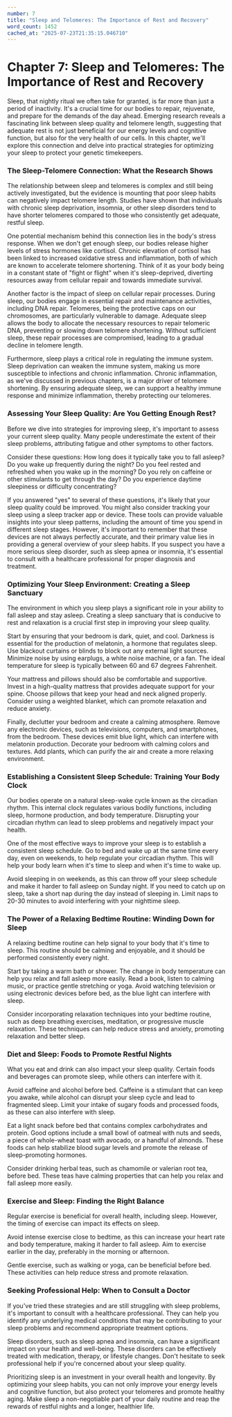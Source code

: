 ```yaml
---
number: 7
title: "Sleep and Telomeres: The Importance of Rest and Recovery"
word_count: 1452
cached_at: "2025-07-23T21:35:15.046710"
---
```


# Chapter 7: Sleep and Telomeres: The Importance of Rest and Recovery

Sleep, that nightly ritual we often take for granted, is far more than just a period of inactivity. It's a crucial time for our bodies to repair, rejuvenate, and prepare for the demands of the day ahead. Emerging research reveals a fascinating link between sleep quality and telomere length, suggesting that adequate rest is not just beneficial for our energy levels and cognitive function, but also for the very health of our cells. In this chapter, we'll explore this connection and delve into practical strategies for optimizing your sleep to protect your genetic timekeepers.


### The Sleep-Telomere Connection: What the Research Shows

The relationship between sleep and telomeres is complex and still being actively investigated, but the evidence is mounting that poor sleep habits can negatively impact telomere length. Studies have shown that individuals with chronic sleep deprivation, insomnia, or other sleep disorders tend to have shorter telomeres compared to those who consistently get adequate, restful sleep.

One potential mechanism behind this connection lies in the body's stress response. When we don't get enough sleep, our bodies release higher levels of stress hormones like cortisol. Chronic elevation of cortisol has been linked to increased oxidative stress and inflammation, both of which are known to accelerate telomere shortening. Think of it as your body being in a constant state of "fight or flight" when it's sleep-deprived, diverting resources away from cellular repair and towards immediate survival.

Another factor is the impact of sleep on cellular repair processes. During sleep, our bodies engage in essential repair and maintenance activities, including DNA repair. Telomeres, being the protective caps on our chromosomes, are particularly vulnerable to damage. Adequate sleep allows the body to allocate the necessary resources to repair telomeric DNA, preventing or slowing down telomere shortening. Without sufficient sleep, these repair processes are compromised, leading to a gradual decline in telomere length.

Furthermore, sleep plays a critical role in regulating the immune system. Sleep deprivation can weaken the immune system, making us more susceptible to infections and chronic inflammation. Chronic inflammation, as we've discussed in previous chapters, is a major driver of telomere shortening. By ensuring adequate sleep, we can support a healthy immune response and minimize inflammation, thereby protecting our telomeres.


### Assessing Your Sleep Quality: Are You Getting Enough Rest?

Before we dive into strategies for improving sleep, it's important to assess your current sleep quality. Many people underestimate the extent of their sleep problems, attributing fatigue and other symptoms to other factors.

Consider these questions: How long does it typically take you to fall asleep? Do you wake up frequently during the night? Do you feel rested and refreshed when you wake up in the morning? Do you rely on caffeine or other stimulants to get through the day? Do you experience daytime sleepiness or difficulty concentrating?

If you answered "yes" to several of these questions, it's likely that your sleep quality could be improved. You might also consider tracking your sleep using a sleep tracker app or device. These tools can provide valuable insights into your sleep patterns, including the amount of time you spend in different sleep stages. However, it's important to remember that these devices are not always perfectly accurate, and their primary value lies in providing a general overview of your sleep habits. If you suspect you have a more serious sleep disorder, such as sleep apnea or insomnia, it's essential to consult with a healthcare professional for proper diagnosis and treatment.


### Optimizing Your Sleep Environment: Creating a Sleep Sanctuary

The environment in which you sleep plays a significant role in your ability to fall asleep and stay asleep. Creating a sleep sanctuary that is conducive to rest and relaxation is a crucial first step in improving your sleep quality.

Start by ensuring that your bedroom is dark, quiet, and cool. Darkness is essential for the production of melatonin, a hormone that regulates sleep. Use blackout curtains or blinds to block out any external light sources. Minimize noise by using earplugs, a white noise machine, or a fan. The ideal temperature for sleep is typically between 60 and 67 degrees Fahrenheit.

Your mattress and pillows should also be comfortable and supportive. Invest in a high-quality mattress that provides adequate support for your spine. Choose pillows that keep your head and neck aligned properly. Consider using a weighted blanket, which can promote relaxation and reduce anxiety.

Finally, declutter your bedroom and create a calming atmosphere. Remove any electronic devices, such as televisions, computers, and smartphones, from the bedroom. These devices emit blue light, which can interfere with melatonin production. Decorate your bedroom with calming colors and textures. Add plants, which can purify the air and create a more relaxing environment.


### Establishing a Consistent Sleep Schedule: Training Your Body Clock

Our bodies operate on a natural sleep-wake cycle known as the circadian rhythm. This internal clock regulates various bodily functions, including sleep, hormone production, and body temperature. Disrupting your circadian rhythm can lead to sleep problems and negatively impact your health.

One of the most effective ways to improve your sleep is to establish a consistent sleep schedule. Go to bed and wake up at the same time every day, even on weekends, to help regulate your circadian rhythm. This will help your body learn when it's time to sleep and when it's time to wake up.

Avoid sleeping in on weekends, as this can throw off your sleep schedule and make it harder to fall asleep on Sunday night. If you need to catch up on sleep, take a short nap during the day instead of sleeping in. Limit naps to 20-30 minutes to avoid interfering with your nighttime sleep.


### The Power of a Relaxing Bedtime Routine: Winding Down for Sleep

A relaxing bedtime routine can help signal to your body that it's time to sleep. This routine should be calming and enjoyable, and it should be performed consistently every night.

Start by taking a warm bath or shower. The change in body temperature can help you relax and fall asleep more easily. Read a book, listen to calming music, or practice gentle stretching or yoga. Avoid watching television or using electronic devices before bed, as the blue light can interfere with sleep.

Consider incorporating relaxation techniques into your bedtime routine, such as deep breathing exercises, meditation, or progressive muscle relaxation. These techniques can help reduce stress and anxiety, promoting relaxation and better sleep.


### Diet and Sleep: Foods to Promote Restful Nights

What you eat and drink can also impact your sleep quality. Certain foods and beverages can promote sleep, while others can interfere with it.

Avoid caffeine and alcohol before bed. Caffeine is a stimulant that can keep you awake, while alcohol can disrupt your sleep cycle and lead to fragmented sleep. Limit your intake of sugary foods and processed foods, as these can also interfere with sleep.

Eat a light snack before bed that contains complex carbohydrates and protein. Good options include a small bowl of oatmeal with nuts and seeds, a piece of whole-wheat toast with avocado, or a handful of almonds. These foods can help stabilize blood sugar levels and promote the release of sleep-promoting hormones.

Consider drinking herbal teas, such as chamomile or valerian root tea, before bed. These teas have calming properties that can help you relax and fall asleep more easily.


### Exercise and Sleep: Finding the Right Balance

Regular exercise is beneficial for overall health, including sleep. However, the timing of exercise can impact its effects on sleep.

Avoid intense exercise close to bedtime, as this can increase your heart rate and body temperature, making it harder to fall asleep. Aim to exercise earlier in the day, preferably in the morning or afternoon.

Gentle exercise, such as walking or yoga, can be beneficial before bed. These activities can help reduce stress and promote relaxation.


### Seeking Professional Help: When to Consult a Doctor

If you've tried these strategies and are still struggling with sleep problems, it's important to consult with a healthcare professional. They can help you identify any underlying medical conditions that may be contributing to your sleep problems and recommend appropriate treatment options.

Sleep disorders, such as sleep apnea and insomnia, can have a significant impact on your health and well-being. These disorders can be effectively treated with medication, therapy, or lifestyle changes. Don't hesitate to seek professional help if you're concerned about your sleep quality.

Prioritizing sleep is an investment in your overall health and longevity. By optimizing your sleep habits, you can not only improve your energy levels and cognitive function, but also protect your telomeres and promote healthy aging. Make sleep a non-negotiable part of your daily routine and reap the rewards of restful nights and a longer, healthier life.
